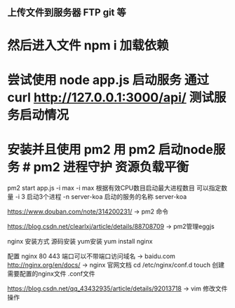 ## 上传文件到服务器 FTP git 等
# 然后进入文件 npm i 加载依赖 #
# 尝试使用 node app.js 启动服务  通过 curl http://127.0.0.1:3000/api/ 测试服务启动情况 #

# 安装并且使用 pm2 用 pm2 启动node服务 # pm2 进程守护 资源负载平衡
pm2 start app.js -i max 
-i max 根据有效CPU数目启动最大进程数目 可以指定数量 -i 3 启动3个进程
-n server-koa 启动的服务的名称 server-koa

https://www.douban.com/note/314200231/ -> pm2 命令

https://blog.csdn.net/clearlxj/article/details/88708709 -> pm2管理eggjs

nginx  安装方式 源码安装 yum安装 yum install nginx

配置 nginx   80 443 端口可以不带端口访问域名  -> baidu.com
http://nginx.org/en/docs/ -> nginx 官网文档
cd /etc/nginx/conf.d  touch 创建需要配置的nginx文件 .conf文件

https://blog.csdn.net/qq_43432935/article/details/92013718 -> vim 修改文件操作